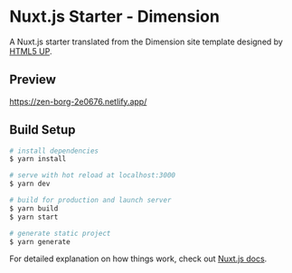 # Nuxt.js Starter - Dimension

A Nuxt.js starter translated from the Dimension site template designed by [HTML5 UP](https://html5up.net/).

## Preview

https://zen-borg-2e0676.netlify.app/

## Build Setup

```bash
# install dependencies
$ yarn install

# serve with hot reload at localhost:3000
$ yarn dev

# build for production and launch server
$ yarn build
$ yarn start

# generate static project
$ yarn generate
```

For detailed explanation on how things work, check out [Nuxt.js docs](https://nuxtjs.org).
